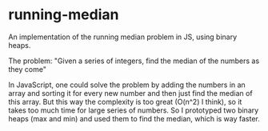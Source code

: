 # running-median
An implementation of the running median problem in JS, using binary heaps.

The problem: "Given a series of integers, find the median of the numbers as they come"

In JavaScript, one could solve the problem by adding the numbers in an array and sorting it for every new number and then just find the median of this array.
But this way the complexity is too great (O(n^2) I think), so it takes too much time for large series of numbers.
So I prototyped two binary heaps (max and min) and used them to find the median, which is way faster.
